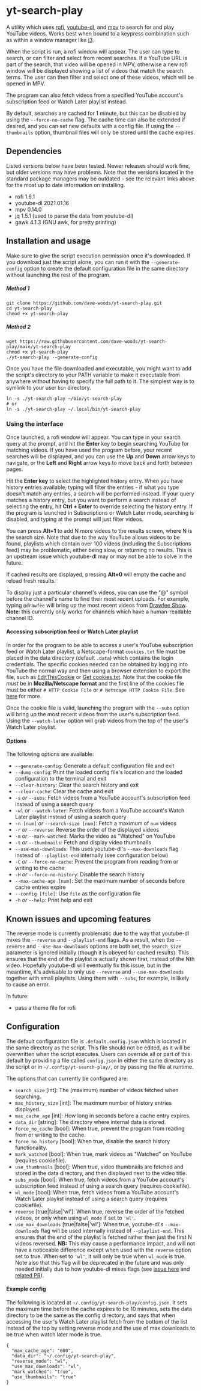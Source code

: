 # yt-search-play

A utility which uses [rofi](https://github.com/davatorium/rofi), [youtube-dl](https://github.com/ytdl-org/youtube-dl), and [mpv](https://github.com/mpv-player/mpv) to search for and play YouTube videos. Works best when bound to a keypress combination such as within a window manager like [i3](https://github.com/i3/i3).

When the script is run, a rofi window will appear. The user can type to search, or can filter and select from recent searches. If a YouTube URL is part of the search, that video will be opened in MPV, otherwise a new rofi window will be displayed showing a list of videos that match the search terms. The user can then filter and select one of these videos, which will be opened in MPV.

The program can also fetch videos from a specified YouTube account's subscription feed or Watch Later playlist instead.

By default, searches are cached for 1 minute, but this can be disabled by using the `--force-no-cache` flag. The cache time can also be extended if desired, and you can set new defaults with a config file. If using the `--thumbnails` option, thumbnail files will only be stored until the cache expires.
## Dependencies

Listed versions below have been tested. Newer releases should work fine, but older versions may have problems. Note that the versions located in the standard package managers may be outdated - see the relevant links above for the most up to date information on installing.

* rofi 1.6.1
* youtube-dl 2021.01.16
* mpv 0.14.0
* jq 1.5.1 (used to parse the data from youtube-dl)
* gawk 4.1.3 (GNU awk, for pretty printing)

## Installation and usage

Make sure to give the script execution permission once it's downloaded. If you download just the script alone, you can run it with the `--generate-config` option to create the default configuration file in the same directory without launching the rest of the program.
##### Method 1
```
git clone https://github.com/dave-woods/yt-search-play.git
cd yt-search-play
chmod +x yt-search-play
```
##### Method 2
```
wget https://raw.githubusercontent.com/dave-woods/yt-search-play/main/yt-search-play
chmod +x yt-search-play
./yt-search-play --generate-config
```

Once you have the file downloaded and executable, you might want to add the script's directory to your PATH variable to make it executable from anywhere without having to specify the full path to it. The simplest way is to symlink to your user `bin` directory.

```
ln -s ./yt-search-play ~/bin/yt-search-play
# or
ln -s ./yt-search-play ~/.local/bin/yt-search-play
```
### Using the interface

Once launched, a rofi window will appear. You can type in your search query at the prompt, and hit the **Enter** key to begin searching YouTube for matching videos. If you have used the program before, your recent searches will be displayed, and you can use the **Up** and **Down** arrow keys to navigate, or the **Left** and **Right** arrow keys to move back and forth between pages.

Hit the **Enter key** to select the highlighted history entry. When you have history entries available, typing will filter the entries - if what you type doesn't match any entries, a search will be performed instead. If your query matches a history entry, but you want to perform a search instead of selecting the entry, hit **Ctrl + Enter** to override selecting the history entry. If the program is launched in Subscriptions or Watch Later mode, searching is disabled, and typing at the prompt will just filter videos.

You can press **Alt+1** to add N more videos to the results screen, where N is the search size. Note that due to the way YouTube allows videos to be found, playlists which contain over 100 videos (including the Subscriptions feed) may be problematic, either being slow, or returning no results. This is an upstream issue which youtube-dl may or may not be able to solve in the future.

If cached results are displayed, pressing **Alt+0** will empty the cache and reload fresh results.

To display just a particular channel's videos, you can use the "@" symbol before the channel's name to find their most recent uploads. For example, typing `@drawfee` will bring up the most recent videos from [Drawfee Show](https://www.youtube.com/c/drawfee). **Note**: this currently only works for channels which have a human-readable channel ID.

#### Accessing subscription feed or Watch Later playlist

In order for the program to be able to access a user's YouTube subscription feed or Watch Later playlist, a Netscape-format `cookies.txt` file must be placed in the data directory (default `.data`) which contains the login credentials. The specific cookies needed can be obtained by logging into YouTube the normal way and then using a browser extension to export the file, such as [EditThisCookie](https://chrome.google.com/webstore/detail/editthiscookie/fngmhnnpilhplaeedifhccceomclgfbg) or [Get cookies.txt](https://chrome.google.com/webstore/detail/get-cookiestxt/bgaddhkoddajcdgocldbbfleckgcbcid). Note that the cookie file *must* be in **Mozilla/Netscape format** and the first line of the cookies file must be either `# HTTP Cookie File` or `# Netscape HTTP Cookie File`. See [here](https://github.com/ytdl-org/youtube-dl/#how-do-i-pass-cookies-to-youtube-dl) for more.

Once the cookie file is valid, launching the program with the `--subs` option will bring up the most recent videos from the user's subscription feed. Using the `--watch-later` option will grab videos from the top of the user's Watch Later playlist.

#### Options

The following options are available:
* `--generate-config`: Generate a default configuration file and exit
* `--dump-config`: Print the loaded config file's location and the loaded configuration to the terminal and exit
* `--clear-history`: Clear the search history and exit
* `--clear-cache`: Clear the cache and exit
* `-s` *or* `--subs`: Fetch videos from a YouTube account's subscription feed instead of using a search query
* `-wl` *or* `--watch-later`: Fetch videos from a YouTube account's Watch Later playlist instead of using a search query
* `-n [num]` *or* `--search-size [num]`: Fetch a maximum of `num` videos
* `-r` *or* `--reverse`: Reverse the order of the displayed videos
* `-m` *or* `--mark-watched`: Marks the video as "Watched" on YouTube
* `-t` *or* `--thumbnails`: Fetch and display video thumbnails
* `--use-max-downloads`: This uses youtube-dl's `--max-downloads` flag instead of `--playlist-end` internally (see configuration below)
* `-C` *or* `--force-no-cache`: Prevent the program from reading from or writing to the cache
* `-H` *or* `--force-no-history`: Disable the search history
* `--max-cache-age [num]`: Set the maximum number of seconds before cache entries expire
* `--config [file]`: Use `file` as the configuration file
* `-h` *or* `--help`: Print help and exit

## Known issues and upcoming features

The reverse mode is currently problematic due to the way that youtube-dl mixes the `--reverse` and `--playlist-end` flags. As a result, when the `--reverse` and `--use-max-downloads` options are both set, the `search_size` parameter is ignored initially (though it is obeyed for cached results). This ensures that the end of the playlist is actually shown first, instead of the Nth video. Hopefully youtube-dl will eventually fix this issue, but in the meantime, it's advisable to only use `--reverse` and `--use-max-downloads` together with small playlists. Using them with `--subs`, for example, is likely to cause an error.

In future:
* pass a theme file for rofi

## Configuration

The default configuration file is `.default.config.json` which is located in the same directory as the script. This file should not be edited, as it will be overwritten when the script executes. Users can override all or part of this default by providing a file called `config.json` in either the same directory as the script or in `~/.config/yt-search-play/`, or by passing the file at runtime.

The options that can currently be configured are:
* `search_size` [int]: The (maximum) number of videos fetched when searching.
* `max_history_size` [int]: The maximum number of history entries displayed.
* `max_cache_age` [int]: How long in seconds before a cache entry expires.
* `data_dir` [string]: The directory where internal data is stored.
* `force_no_cache` [bool]: When true, prevent the program from reading from or writing to the cache.
* `force_no_history` [bool]: When true, disable the search history functionality.
* `mark_watched` [bool]: When true, mark videos as "Watched" on YouTube (requires cookiefile).
* `use_thumbnails` [bool]: When true, video thumbnails are fetched and stored in the data directory, and then displayed next to the video title.
* `subs_mode` [bool]: When true, fetch videos from a YouTube account's subscription feed instead of using a search query (requires cookiefile).
* `wl_mode` [bool]: When true, fetch videos from a YouTube account's Watch Later playlist instead of using a search query (requires cookiefile).
* `reverse` [true|false|'wl']: When true, reverse the order of the fetched videos, or only when using `wl_mode` if set to `'wl'`.
* `use_max_downloads` [true|false|'wl']: When true, youtube-dl's `--max-downloads` flag will be used internally instead of `--playlist-end`. This ensures that the end of the playlist is fetched rather then just the first N videos reversed. **NB:** This may cause a performance impact, and will not have a noticeable difference except when used with the `reverse` option set to true. When set to `'wl'`, it will only be true when `wl_mode` is true. Note also that this flag will be deprecated in the future and was only needed initially due to how youtube-dl mixes flags (see [issue here](https://github.com/ytdl-org/youtube-dl/issues/25943) and [related PR](https://github.com/ytdl-org/youtube-dl/pull/24487)).

#### Example config

The following is located at `~/.config/yt-search-play/config.json`. It sets the maximum time before the cache expires to be 10 minutes, sets the data directory to be the same as the config directory, and says that when accessing the user's Watch Later playlist fetch from the bottom of the list instead of the top by setting reverse mode and the use of max downloads to be true when watch later mode is true.

```
{
  "max_cache_age": "600",
  "data_dir": "~/.config/yt-search-play",
  "reverse_mode": "wl",
  "use_max_downloads": "wl",
  "mark_watched": "true",
  "use_thumbnails": "true"
}
```
